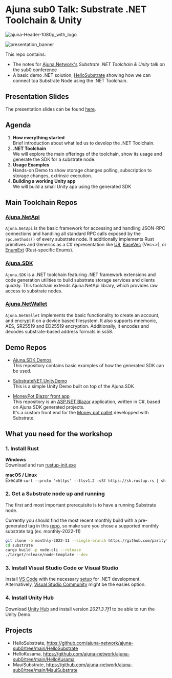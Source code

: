 # Ajuna sub0 Talk: Substrate .NET Toolchain & Unity
![ajuna-Header-1080p_with_logo](https://polkadot.network/content/images/2022/08/image1.jpg)


![presentation_banner](https://github.com/dimitrispaxinos/ajuna-sub0/blob/main/images/Presentation%20Entry%20Screenshot.png?raw=true)

This repo contains:
- The notes for [Ajuna.Network's](https://ajuna.io/) _Substrate .NET Toolchain & Unity_ talk on the sub0 conference 
- A basic demo .NET solution, [HelloSubstrate](https://github.com/ajuna-network/ajuna-sub0/tree/main/HelloSubstrate) showing how we can connect toa Substrate Node using the .NET Toolchain.

## Presentation Slides
The presentation slides can be found [here](https://docs.google.com/presentation/d/166VzGfN7tn6cC1SaqD1wAxx12sB5pyCe/edit?usp=sharing&ouid=116338638740224360478&rtpof=true&sd=true).

## Agenda

1. **How everything started**   
Brief introduction about what led us to develop the .NET Toolchain.
2. **.NET Toolchain**  
We will explore the main offerings of the toolchain, show its usage and generate the SDK for a substrate node. 
3. **Usage Examples**  
Hands-on Demo to show storage changes polling, subscription to storage changes, extrinsic execution.
4. **Building a working Unity app**  
We will build a small Unity app using the generated SDK 


## Main Toolchain Repos

### [Ajuna.NetApi](https://github.com/ajuna-network/Ajuna.NetApi)
`Ajuna.NetApi` is the basic framework for accessing and handling JSON-RPC connections and handling all standard RPC calls exposed by the `rpc.methods()` of every substrate node. It additionally implements Rust primitives and Generics as a C# representation like [U8](https://github.com/ajuna-network/Ajuna.NetApi/blob/master/Ajuna.NetApi/Model/Types/Primitive/U8.cs), [BaseVec](https://github.com/ajuna-network/Ajuna.NetApi/blob/master/Ajuna.NetApi/Model/Types/Base/BaseVec.cs) (Vec<>), or [EnumExt](https://github.com/ajuna-network/Ajuna.NetApi/blob/master/Ajuna.NetApi/Model/Types/Base/BaseEnumExt.cs) (Rust-specific Enums).

### [Ajuna.SDK](https://github.com/ajuna-network/Ajuna.SDK)
`Ajuna.SDK` is a .NET toolchain featuring .NET framework extensions and code generation utilities to build substrate storage services and clients quickly. This toolchain extends Ajuna.NetApi library, which provides raw access to substrate nodes.

### [Ajuna.NetWallet](https://github.com/ajuna-network/Ajuna.NetWallet)

`Ajuna.NetWallet` implements the basic functionality to create an account, and encrypt it on a device based filesystem. It also supports mnemonic, AES, SR25519 and ED25519 encryption. Additionally, it encodes and decodes substrate-based address formats in ss58.

## Demo Repos
- [Ajuna.SDK.Demos](https://github.com/ajuna-network/Ajuna.SDK.Demos)  
This repository contains basic examples of how the generated SDK can be used.

- [SubstrateNET.UnityDemo](https://github.com/ajuna-network/SubstrateNET.UnityDemo)  
This is a simple Unity Demo built on top of the Ajuna.SDK

- [MoneyPot Blazor front app](https://github.com/Apolixit/moneypot_blazor)  
This repository is an [ASP.NET Blazor](https://learn.microsoft.com/fr-fr/aspnet/core/blazor) application, written in C#, based on Ajuna SDK generated projects.   
It's a custom front end for the [Money pot pallet](https://github.com/Apolixit/pallet_money_pot) developped with Substrate.


## What you need for the workshop

### 1. Install Rust 

**Windows**  
Download and run [rustup-init.exe](https://static.rust-lang.org/rustup/dist/i686-pc-windows-gnu/rustup-init.exe)

 **macOS / Linux**  
 Execute `curl --proto '=https' --tlsv1.2 -sSf https://sh.rustup.rs | sh
`

### 2. Get a Substrate node up and running
The first and most important prerequisite is to have a running Substrate node.

Currently you should find the most recent monthly build with a pre-generated tag in this [repo](https://github.com/paritytech/substrate), so make sure you chose a supported monthly substrate tag (ex. monthly-2022-11)


```bash
git clone -b monthly-2022-11 --single-branch https://github.com/paritytech/substrate.git
cd substrate
cargo build -p node-cli --release
./target/release/node-template --dev
```

### 3. Install Visual Studio Code or Visual Studio
Install [VS Code](https://code.visualstudio.com/Download) with the necessary [setup](https://code.visualstudio.com/docs/languages/dotnet) for .NET development. Alternatively, [Visual Studio Community](https://visualstudio.microsoft.com/vs/community/) might be the easies option.

### 4. Install Unity Hub
Download [Unity Hub](https://unity.com/download) and install version _2021.3.7f1_ to be able to run the Unity Demo.  

## Projects

- HelloSubstrate, https://github.com/ajuna-network/ajuna-sub0/tree/main/HelloSubstrate
- HelloKusama, https://github.com/ajuna-network/ajuna-sub0/tree/main/HelloKusama
- MauiSubstrate, https://github.com/ajuna-network/ajuna-sub0/tree/main/MauiSubstrate
